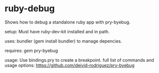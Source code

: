 # ruby-debug

Shows how to debug a standalone ruby app with pry-byebug.

setup:
Must have ruby-dev-kit installed and in path.

uses:
bundler (gem install bundler) to manage depencies.

requires:
gem pry-byebug

usage:
Use bindings.pry to create a breakpoint.
full list of commands and usage options: https://github.com/deivid-rodriguez/pry-byebug
